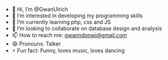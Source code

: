 - 👋 Hi, I’m @GwanUlrich
- 👀 I’m interested in developing my programming skills
- 🌱 I’m currently learning php, css and JS
- 💞️ I’m looking to collaborate on database design and analysis
- 📫 How to reach me: gwanndonwi@gmail.com
- 😄 Pronouns: Talker
- ⚡ Fun fact: Funny, loves music, loves dancing

<!---
GwanUlrich/GwanUlrich is a ✨ special ✨ repository because its `README.md` (this file) appears on your GitHub profile.
You can click the Preview link to take a look at your changes.
--->
